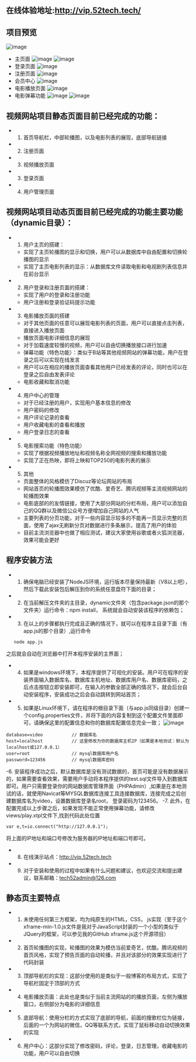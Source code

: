 ﻿## 在线体验地址:http://vip.52tech.tech/
## 项目预览
![image](https://github.com/xiugangzhang/vip.github.io/blob/master/static/images/preview.gif)
- 主页面
![image](https://github.com/xiugangzhang/vip.github.io/blob/master/static/images/preview.jpg)
![image](https://github.com/xiugangzhang/vip.github.io/blob/master/static/images/tv.jpg)
- 登录页面
![image](https://github.com/xiugangzhang/vip.github.io/blob/master/static/images/login.jpg)
- 注册页面
![image](https://github.com/xiugangzhang/vip.github.io/blob/master/static/images/register.jpg)
- 会员中心
![image](https://github.com/xiugangzhang/vip.github.io/blob/master/static/images/user.jpg)
- 电影播放页面
![image](https://github.com/xiugangzhang/vip.github.io/blob/master/static/images/play.jpg)
- 电影弹幕功能
![image](https://github.com/xiugangzhang/vip.github.io/blob/master/static/images/danmu.gif)
![image](https://github.com/xiugangzhang/vip.github.io/blob/master/static/images/05.jpg)



## 视频网站项目静态页面目前已经完成的功能：
- 1. 首页导航栏，中部轮播图，以及电影列表的展现，底部导航链接
- 2. 注册页面
- 3. 视频播放页面
- 3. 登录页面
- 4. 用户管理页面

## 视频网站项目动态页面目前已经完成的功能主要功能（dynamic目录）：
 - 1. 用户主页的搭建：
    - 实现了主页轮播图的显示和切换，用户可以从数据库中自由配置和切换轮播图的显示
    - 实现了主页电影列表的显示：从数据库文件读取电影和电视剧列表信息并在前台显示
 - 2. 用户登录和注册页面的搭建：
    - 实现了用户的登录和注册功能
    - 用户注册和登录验证码提示功能
 - 3. 电影播放页面的搭建
    - 对于其他页面的任意可以展现电影列表的页面，用户可以直接点击列表，直接进入播放页面
    - 播放页面电影详细信息的展现
    - 对于加载速度较慢的视频，用户可以自由切换播放接口进行加速
    - 弹幕功能（特色功能）：类似于B站等其他视频网站的弹幕功能，用户在登录之后可以实现在线发言
    - 用户可以在相应的播放页面查看其他用户已经发表的评论，同时也可以在登录之后自由发表评论
    - 电影收藏和取消功能
 - 4. 用户中心的管理
    - 对于已经注册的用户，实现用户基本信息的修改
    - 用户密码的修改
    - 用户评论记录的查看
    - 用户收藏电影的查看和播放
    - 用户登录日志的查看
 - 5. 电影搜索功能（特色功能）
    - 实现了根据视频播放地址和视频名称全网视频的搜索和播放功能
    - 实现了正在热映，即将上映和TOP250的电影列表的展示
  - 5. 其他
    - 页面整体的风格模仿了Discuz等论坛网站的布局
    - 网站首页的轮播图效果模仿了优酷、爱奇艺、腾讯视频等主流视频网站的轮播图效果
    - 电影底部的的友情链接，使用了大部分网站的分栏布局，用户可以添加自己的QQ群以及微信公众号方便增加自己网站的人气
    - 主要列表的分页功能，对于一些内容显示较多的不能再一页显示完整的页面，使用了ajax无刷新分页对数据进行多条展示，提高了用户的体验
    - 目前主流浏览器中也做了相应测试，建议大家使用谷歌或者火狐浏览器，效果可能会更好


## 程序安装方法

 - 1. 确保电脑已经安装了NodeJS环境，运行版本尽量保持最新（V8以上吧），然后下载此安装包后解压到你的系统任意盘符下面的目录；
 - 2. 在当前解压文件夹的主目录，dynamic文件夹（包含package.json的那个文件夹）运行命令：npm install， 系统就会自动安装该程序的依赖包；
 - 3. 在以上的步骤都执行完成且正确的情况下，就可以在程序主目录下面（有app.js的那个目录）,运行命令
 ```
    node app.js
 ```
 之后就会自动在浏览器中打开本程序安装的主界面；
 - 4. 如果是windows环境下，本程序提供了可视化的安装。用户可在程序的安装界面输入数据库名、数据库主机地址、数据库用户名、数据库密码，之后点击按钮立即安装即可，在输入的参数全部正确的情况下，就会后台自动安装程序，安装成功之后会自动跳转到网站首页；
 - 5. 如果是Linux环境下，请在程序的根目录下面（与app.js同级目录）创建一个config.properties文件，并将下面的内容复制到这个配置文件里面即可，请确保这里的配置信息和你的数据库配置信息完全一致；
![image](https://github.com/xiugangzhang/vip.github.io/blob/master/static/images/install.jpg)
```
database=video           // 数据库名        
host=localhost           // 这里修改为你的数据库主机IP（如果是本地测试：默认为localhost或127.0.0.1）
user=root                // mysql数据库用户名
password=123456          // mysql数据库密码   
```
 -6. 安装程序成功之后，默认数据库是没有测试数据的，首页可能是没有数据展示的，如果需要查看效果，需要用户手动将本程序提供的test.sql文件导入到数据库即可。用户只需要登录你的网站数据库管理界面（PHPAdmin）,如果是在本地测试的话，就使用Navicat等MYSQL数据库连接工具连接数据库，连接完成之后创建数据库名为video，设置数据库登录名root， 登录密码为123456。
 -7. 此外，在配置完成以上步骤之后，如果发现不能正常使用弹幕功能，请修改views/play.xtpl文件下,找到代码此处位置
 ```
 var e,t=io.connect("http://127.0.0.1");
 ```
 将上面的IP地址和端口号修改为服务器的IP地址和端口号即可。
 - 8. 在线演示站点：http://vip.52tech.tech
 - 9. 对于安装和使用的过程中如果有什么问题和建议，也欢迎交流和提出建议，联系邮箱：tech52admin@126.com



## 静态页主要特点
- 1. 未使用任何第三方框架，均为纯原生的HTML，CSS， js实现（至于这个xframe-min-1.0.js文件是我对于JavaScript封装的一个小型的类似于JQuery的框架，可以参见我的GitHub xframe.js这个开源项目）
- 2. 首页轮播图的实现，轮播图的效果为模仿当前爱奇艺，优酷，腾讯视频的首页风格，实现了预告页面的自动轮播，并且对该部分的效果实现进行了代码封装
- 3. 顶部导航栏的实现：这部分使用的是类似于一般博客的布局方式，实现了导航栏固定于顶部的方式
- 4. 电影播放页面：此处也是类似于当前主流网站的的播放页面，左侧为播放窗口，右侧部分为电影的详细信息
- 5. 底部导航：使用分栏的方式实现了底部的导航，前面的搜歌栏位为链接，后面的一个为网站的微信，QQ等联系方式，实现了鼠标移动自动切换效果的实现
- 6. 用户中心：这部分实现了修改密码，评论，登录，日志管理，收藏电影的功能，用户可以自由切换





